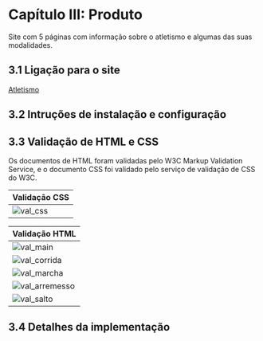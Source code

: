# Capítulo III: Produto

Site com 5 páginas com informação sobre o atletismo e algumas das suas modalidades.

## 3.1 Ligação para o site

[Atletismo](https://inf23tig04.netlify.app)

## 3.2 Intruções de instalação e configuração

## 3.3 Validação de HTML e CSS

Os documentos de HTML foram validadas pelo W3C Markup Validation Service, e o documento CSS foi validado pelo serviço de validação de CSS do W3C.

| Validação CSS                        |
|--------------------------------------|
| ![val_css](Comprovativo_val_CSS.png) |

| Validação HTML                        |
|---------------------------------------|
| ![val_main](Comprovativo_val_main.png) |
| ![val_corrida](Comprovativo_val_corrida.png) |
| ![val_marcha](Comprovativo_val_marcha.png) |
| ![val_arremesso](Comprovativo_val_arremesso.png) |
| ![val_salto](Comprovativo_val_salto.png) |

## 3.4 Detalhes da implementação
